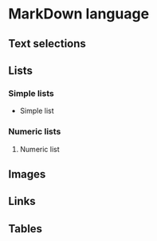 # MarkDown language

## Text selections

## Lists
### Simple lists
* Simple list
### Numeric lists
1. Numeric list
## Images

## Links

## Tables
